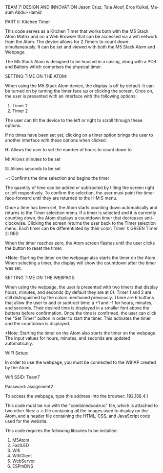 TEAM 7: DESIGN AND INNOVATION Jason Cruz, Tala Alouf, Eros Kuikel, Ma-sum Abdul-Hamid

PART II: Kitchen Timer

This code serves as a Kitchen Timer that works both with the M5 Stack Atom Matrix and on a Web Browser that can be accessed via a wifi network from the Atom. The device allows for 2 Timers to count down simultaneously. It can be set and viewed with both the M5 Stack Atom and Webpage.

The M5 Stack Atom is designed to be housed in a casing, along with a PCB and Battery which comprises the physical timer.

SETTING TIME ON THE ATOM:

When using the M5 Stack Atom device, the display is off by default. It can be turned on by turning the timer face up or clicking the screen.
Once on, the user is presented with an interface with the following options:
  1. Timer 1
  2. Timer 2

The user can tilt the device to the left or right to scroll through these options.

If no times have been set yet, clicking on a timer option brings the user to another interface with these options when clicked:
  
  H: Allows the user to set the number of hours to count down to
 
  M: Allows minutes to be set
  
  S: Allows seconds to be set
  
  ✓: Confirms the time selection and begins the timer
  
The quantity of time can be added or subtracted by tilting the screen right or left respectively. To confirm the selection, the user must point the timer face-forward until they are returned to the H:M:S menu.

Once a time has been set, the Atom starts counting down automatically and returns to the Timer selection menu. If a timer is selected and it is currently counting down, the Atom displays a countdown timer that decreases anti-clockwise. Clicking the screen returns the user back to the TImer selection menu.
Each timer can be differentiated by their color:
  Timer 1: GREEN
  Timer 2: RED
  
When the timer reaches zero, the Atom screen flashes until the user clicks the button to reset the timer.

*Note: Starting the timer on the webpage also starts the timer on the Atom. When selecting a timer, the display will show the countdown after the timer was set.


SETTING TIME ON THE WEBPAGE:

When using the webpage, the user is presented with two timers that display hours, minutes, and seconds (by default they are at 0). Timer 1 and 2 are still distinguished by the colors mentioned previously.
There are 6 buttons that allow the user to add or subtract time: a +1 and -1 for hours, minutes, and seconds. Their desired time is displayed in a smaller font above the buttons before confirmation. Once the time is confirmed, the user can click the "Set Timer" button in order to start the timer. This activates the timer and the countdown is displayed.

*Note: Starting the timer on the Atom also starts the timer on the webpage. The input values for hours, minutes, and seconds are updated automatically.



WIFI Setup: 

In order to use the webpage, you must be connected to the WifiAP created by the Atom.
  
  Wifi SSID: Team7
  
  Password: assignment2
  
  To access the webpage, type this address into the browser: 192.168.4.1

This code must be run with the "combinedcode.io" file, which is attached to two other files: a .c file containing all the images used to display on the Atom, and a header file containing the HTML, CSS, and JavaScript code used for the website.

This code requires the following libraries to be installed:
  1. M5Atom
  2. FastLED
  3. Wifi
  4. WifiClient
  5. WebServer
  6. ESPmDNS
